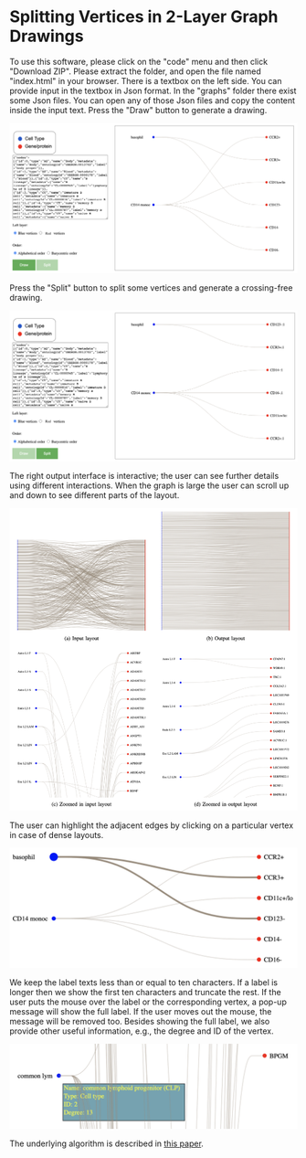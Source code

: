 # Splitting Vertices in 2-Layer Graph Drawings

To use this software, please click on the "code" menu and then click "Download ZIP". Please extract the folder, and open the file named "index.html" in your browser. There is a textbox on the left side. You can provide input in the textbox in Json format. In the "graphs" folder there exist some Json files. You can open any of those Json files and copy the content inside the input text. Press the "Draw" button to generate a drawing.

![The input layout on the right side appears after inserting the dataset into the text area and clicking the draw button.](./figures/interface_2_in.png)

Press the "Split" button to split some vertices and generate a crossing-free drawing. 

![The output layout appears on the right side after clicking the split button.](./figures/interface_2_out.png)

The right output interface is interactive; the user can see further details using different interactions. 
When the graph is large the user can scroll up and down to see different parts of the layout. 

![zoom_in](./figures/zoom_in.png)

The user can highlight the adjacent edges by clicking on a particular vertex in case of dense layouts.

![The system highlights the adjacent edges when the user clicks on a vertex (in this figure the user clicks the vertex with the label ``basophil'').](./figures/highlight_edges_new.png)


We keep the label texts less than or equal to ten characters. If a label is longer then we show the first ten characters and truncate the rest. If the user puts the mouse over the label or the corresponding vertex, a pop-up message will show the full label. If the user moves out the mouse, the message will be removed too. Besides showing the full label, we also provide other useful information, e.g., the degree and ID of the vertex.


![A pop-up message showing the full label, and other related information.](./figures/popup.png)


The underlying algorithm is described in [this paper](https://arxiv.org/pdf/2301.10872.pdf).
